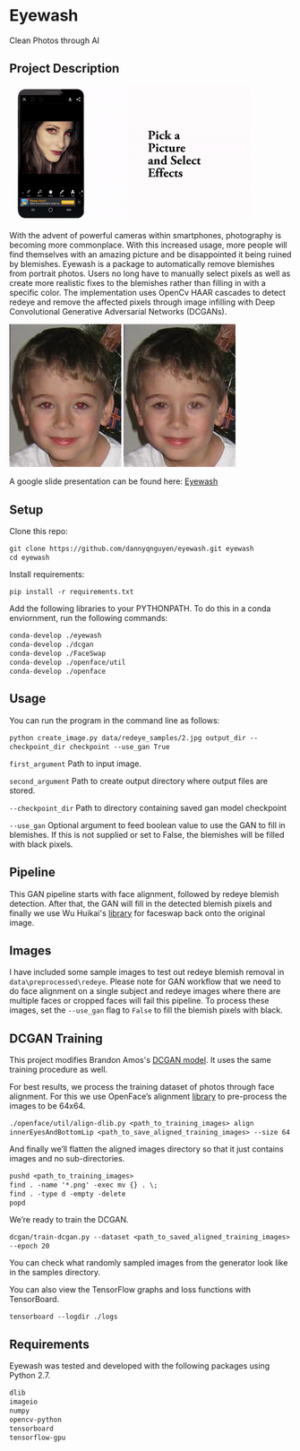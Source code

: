 # Eyewash
Clean Photos through AI

## Project Description
<img src='Static/app.gif' width='430'/> 

With the advent of powerful cameras within smartphones, photography is becoming more commonplace. With this increased usage, more people will find themselves with an amazing picture and be disappointed it being ruined by blemishes.  Eyewash is a package to automatically remove blemishes from portrait photos. Users no long have to manually select pixels as well as create more realistic fixes to the blemishes rather than filling in with a specific color.  The implementation uses OpenCv HAAR cascades to detect redeye and remove the affected pixels through image infilling with Deep Convolutional Generative Adversarial Networks (DCGANs).   

<img src='Static/2.jpg' width='200'/> <img src='Static/2_out.jpg' width='200'/> 

A google slide presentation can be found here: [Eyewash](http://tinyurl.com/redeyewash)

## Setup

Clone this repo:

```
git clone https://github.com/dannyqnguyen/eyewash.git eyewash
cd eyewash
```

Install requirements:
```
pip install -r requirements.txt
```

Add the following libraries to your PYTHONPATH. To do this in a conda enviornment, run the following commands:

```
conda-develop ./eyewash
conda-develop ./dcgan
conda-develop ./FaceSwap
conda-develop ./openface/util
conda-develop ./openface
```


## Usage

You can run the program in the command line as follows:

```
python create_image.py data/redeye_samples/2.jpg output_dir --checkpoint_dir checkpoint --use_gan True
```

`first_argument` Path to input image.

`second_argument` Path to create output directory where output files are stored.

`--checkpoint_dir` Path to directory containing saved gan model checkpoint

`--use_gan` Optional argument to feed boolean value to use the GAN to fill in blemishes. If this is not supplied or set to False, the blemishes will be filled with black pixels.  

## Pipeline
This GAN pipeline starts with face alignment, followed by redeye blemish detection. After that, the GAN will fill in the detected blemish pixels and finally we use Wu Huikai's [library](https://github.com/wuhuikai/FaceSwap) for faceswap back onto the original image.  

## Images
I have included some sample images to test out redeye blemish removal in `data\preprocessed\redeye`. Please note for GAN workflow that we need to do face alignment on a single subject and redeye images where there are multiple faces or cropped faces will fail this pipeline. To process these images, set the `--use_gan` flag to `False` to fill the blemish pixels with black.

## DCGAN Training
This project modifies Brandon Amos's [DCGAN model](https://github.com/bamos/dcgan-completion.tensorflow). It uses the same training procedure as well. 

For best results, we process the training dataset of photos through face alignment. For this we use OpenFace’s alignment [library](https://cmusatyalab.github.io/openface/) to pre-process the images to be 64x64.

```
./openface/util/align-dlib.py <path_to_training_images> align innerEyesAndBottomLip <path_to_save_aligned_training_images> --size 64
```

And finally we’ll flatten the aligned images directory so that it just contains images and no sub-directories.

```
pushd <path_to_training_images>
find . -name '*.png' -exec mv {} . \;
find . -type d -empty -delete
popd
```

We’re ready to train the DCGAN. 

```
dcgan/train-dcgan.py --dataset <path_to_saved_aligned_training_images> --epoch 20
```

You can check what randomly sampled images from the generator look like in the samples directory.

You can also view the TensorFlow graphs and loss functions with TensorBoard.

```
tensorboard --logdir ./logs
```


## Requirements
Eyewash was tested and developed with the following packages using Python 2.7.
```
dlib
imageio
numpy
opencv-python
tensorboard
tensorflow-gpu
```

